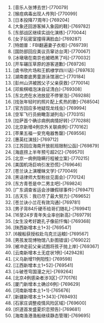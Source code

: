
1. [音乐人张博去世]-[770079]
1. [猴痘病毒出现人传狗]-[770099]
1. [日本投降77周年]-[769204]
1. [大象还回游客掉入象园的鞋]-[769782]
1. [东部战区继续实战化演练]-[770044]
1. [女子玩密室撞得满脸血]-[769287]
1. [特朗普：FBI翻遍妻子衣柜]-[769739]
1. [国防部回应美议员窜访台湾]-[770067]
1. [冰墩墩在南京也被晒黑了吗]-[770032]
1. [开车碾压草原的游客道歉]-[769726]
1. [虞书欣片场和王鹤棣学四川话]-[769763]
1. [湖南娄底男童游泳馆溺亡]-[770184]
1. [彭州山洪被困父子父亲获救]-[770014]
1. [邓紫棋唱泡沫自证清白]-[769308]
1. [东北虎在水池放屁不停冒泡]-[769288]
1. [找张年轻时的照片配上炙热的歌]-[768504]
1. [官方回应多地疑现龙线虫]-[769994]
1. [空军飞行员俯瞰澎湖列岛]-[770315]
1. [拉萨首个确诊病例病情好转]-[770288]
1. [北京新增4例京外关联病例]-[770162]
1. [苹果五福一安充电器售罄]-[769556]
1. [惠英红演技]-[769712]
1. [江苏回应海南开放航班限制公函]-[769879]
1. [海底捞上半年预亏超2亿]-[769570]
1. [北京一病例隐瞒行程被立案]-[770215]
1. [美国机场巨响引发恐慌]-[769646]
1. [苍兰诀上演暧昧文学]-[770049]
1. [黑话律师大型粉丝见面会]-[770124]
1. [东方青苍是中二男主吧]-[769824]
1. [广东调查省运会涉嫌假球事件]-[769471]
1. [古天乐：我已尽了最大努力]-[769652]
1. [苍兰诀小兰花有效沟通]-[769781]
1. [男子背84斤硬币给哥们随礼]-[769941]
1. [16至24岁青年失业率创新高]-[769779]
1. [女生没考好跪孔子像前忏悔]-[769368]
1. [陕西新增本土1+3]-[769547]
1. [6艘船获授权赴乌克兰运粮]-[769567]
1. [男孩发现博物馆八卦图错误]-[769022]
1. [被冲走前父亲试图将孩子抛上岸]-[769367]
1. [云南新增本土无症状1例]-[429428]
1. [义乌新增11例阳性]-[769598]
1. [江西新增本土1+52]-[769541]
1. [斗破苍穹国漫之光]-[769264]
1. [北京4例感染者涉3区]-[770176]
1. [厦门新增本土确诊6例]-[769629]
1. [河南新增本土1+1]-[765676]
1. [新疆新增本土1+343]-[769493]
1. [石家庄调整疫情风险区域]-[769600]
1. [炽道首发盛夏炽恋预告]-[769681]
1. [海南渔港渔船继续静态管理]-[769695]